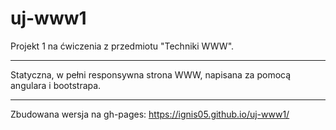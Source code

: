 # uj-www1

Projekt 1 na ćwiczenia z przedmiotu "Techniki WWW".

<hr>

Statyczna, w pełni responsywna strona WWW, napisana za pomocą angulara i bootstrapa.

<hr>

Zbudowana wersja na gh-pages: https://ignis05.github.io/uj-www1/